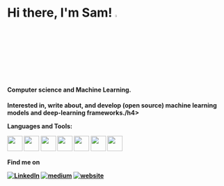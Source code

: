 <h1 align="left">
    Hi there, I'm Sam!
    <a href="https://skyline.github.com/samanemami/2021">
        <img height="3.7%" width="3.7%" src="https://raw.githubusercontent.com/skyline-emu/branding/master/logo/skyline-logo.png"><br>
    </a>
</h1>

<h4> Computer science and Machine Learning. </h4>
<h4> Interested in, write about, and develop (open source) machine learning models and deep-learning frameworks./h4>



**Languages and Tools:** 

<img height="35" src="https://cdn.jsdelivr.net/gh/devicons/devicon/icons/ubuntu/ubuntu-plain.svg"> <img height="35" src="https://cdn.jsdelivr.net/gh/devicons/devicon/icons/bash/bash-original.svg">  <img height="35" src="https://cdn.jsdelivr.net/gh/devicons/devicon/icons/java/java-original.svg"> <img height="35" src="https://cdn.jsdelivr.net/gh/devicons/devicon/icons/python/python-original-wordmark.svg"> <img height="35" src="https://cdn.jsdelivr.net/gh/devicons/devicon/icons/jupyter/jupyter-original-wordmark.svg"> <img height="35" src="https://cdn.jsdelivr.net/gh/devicons/devicon/icons/html5/html5-original.svg"> <img height="35" src="https://cdn.jsdelivr.net/gh/devicons/devicon/icons/spss/spss-original.svg">



**Find me on**

<a href="https://www.linkedin.com/in/saman-emami/" target="_blank"><img alt="LinkedIn" src="https://img.shields.io/badge/linkedin-%230077B5.svg?&style=for-the-badge&logo=linkedin&logoColor=white" /></a> <a href="https://medium.com/@samanemami" target="_blank"><img alt="medium" src="https://img.shields.io/badge/medium-%230077B5.svg?&style=for-the-badge&logo=medium&logoColor=black" /></a> <a href="https://samanemami.github.io/" target="_blank"><img alt="website" src="https://img.shields.io/badge/website-%230077B5.svg?&style=for-the-badge&logo=website&logoColor=white" /></a>
